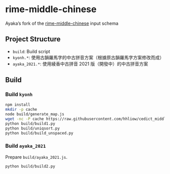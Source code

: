 # rime-middle-chinese

Ayaka’s fork of the [rime-middle-chinese](https://github.com/biopolyhedron/rime-middle-chinese) input schema

## Project Structure

- `build`: Build script
- `kyonh.*`: 使用古韻羅馬字的中古拼音方案（根據原古韻羅馬字方案修改而成）
- `ayaka_2021.*`: 使用綾香中古拼音 2021 版（開發中）的中古拼音方案

## Build

### Build `kyonh`

```sh
npm install
mkdir -p cache
node build/generate_map.js
wget -nc -P cache https://raw.githubusercontent.com/hhliow/cedict_middle_chinese/1a046d7/words_certain.tsv
python build/build1.py
python build/uniqsort.py
python build/build_unspaced.py
```

### Build `ayaka_2021`

Prepare `build/ayaka_2021.js`.

```sh
python build/build2.py
```
